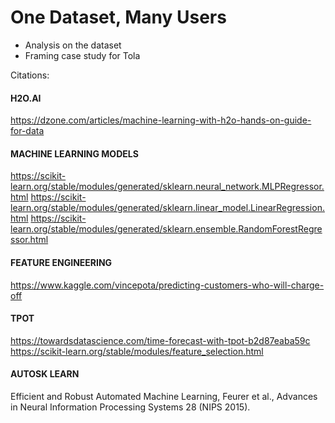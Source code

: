 # One Dataset, Many Users

- Analysis on the dataset 
- Framing case study for Tola


Citations:
#### H2O.AI
https://dzone.com/articles/machine-learning-with-h2o-hands-on-guide-for-data

#### MACHINE LEARNING MODELS
https://scikit-learn.org/stable/modules/generated/sklearn.neural_network.MLPRegressor.html
https://scikit-learn.org/stable/modules/generated/sklearn.linear_model.LinearRegression.html
https://scikit-learn.org/stable/modules/generated/sklearn.ensemble.RandomForestRegressor.html

#### FEATURE ENGINEERING
https://www.kaggle.com/vincepota/predicting-customers-who-will-charge-off

#### TPOT
https://towardsdatascience.com/time-forecast-with-tpot-b2d87eaba59c
https://scikit-learn.org/stable/modules/feature_selection.html

#### AUTOSK LEARN
Efficient and Robust Automated Machine Learning, Feurer et al., Advances in Neural Information Processing Systems 28 (NIPS 2015).
